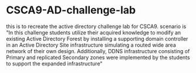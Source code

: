 # CSCA9-AD-challenge-lab
this is to recreate the active directory challenge lab for CSCA9. scenario is "In this challenge students utilize their acquired knowledge to modify an existing Active Directory Forest by installing a supporting domain controller in an Active Directory Site infrastructure simulating a routed wide area network of their own design. Additionally, DDNS infrastructure consisting of Primary and replicated Secondary zones were implemented by the students to support the expanded infrastructure"

